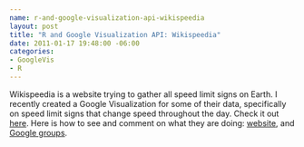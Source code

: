 ```yaml
--- 
name: r-and-google-visualization-api-wikispeedia
layout: post
title: "R and Google Visualization API: Wikispeedia"
date: 2011-01-17 19:48:00 -06:00
categories: 
- GoogleVis
- R
---
```


Wikispeedia is a website trying to gather all speed limit signs on Earth.  I recently created a Google Visualization for some of their data, specifically on speed limit signs that change speed throughout the day.  Check it out [here][].  Here is how to see and comment on what they are doing: [website][], and [Google groups][groups].

[here]: http://groups.google.com/group/wikispeedia/browse_thread/thread/c9c712125a597b16
[website]: http://www.wikispeedia.org/
[groups]: http://groups.google.com/group/wikispeedia?lnk=
